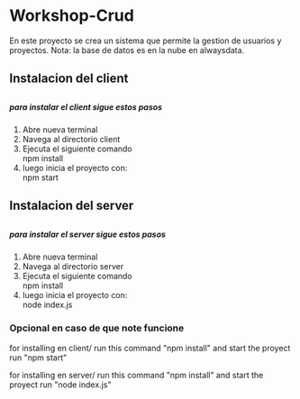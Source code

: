<h1>Workshop-Crud</h1>
<p>
	En este proyecto se crea un sistema que permite la gestion de usuarios y proyectos.
	Nota: la base de datos es en la nube en alwaysdata.
</p>

<h2>Instalacion del client<h2>
<h5>para instalar el client sigue estos pasos</h5>

<ol>
	<li>Abre nueva terminal</li>
	<li>Navega al directorio client</li>
	<li>Ejecuta el siguiente comando </li>
	 npm install
	 <li> luego inicia el proyecto con:</li>
	 npm start

</ol>

<h2>Instalacion del server<h2>
<h5>para instalar el server sigue estos pasos</h5>


<ol>
	<li>Abre nueva terminal</li>
	<li>Navega al directorio server</li>
	<li>Ejecuta el siguiente comando </li>
	 npm install
	 <li> luego inicia el proyecto con:</li>
	 node index.js
	 </ol>
	 
<h3>Opcional en caso de que note funcione</h3>
<p>
	for installing en client/ run this command "npm install" and start the proyect run "npm start"

for installing en server/ run this command "npm install" and start the proyect run "node index.js"
</p>



